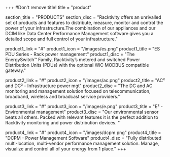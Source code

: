 +++
#Don't remove title!
title = "product"

section_title = "PRODUCTS"
section_disc = "Racktivity offers an unrivalled set of products and features to distribute, measure, monitor and control the power of your infrastructure.The combination of our appliances and our DCIM like Data Center Performance Management software gives you a detailed scope and full control of your infrastructure."

product1_link = "#"
product1_icon = "/images/es.png"
product1_title = "ES PDU Series - Rack power management"
product1_disc = "The EnergySwitch™ Family, Racktivity’s metered and switched Power Distribution Units (PDUs) with the optional WiC MODBUS compatible gateway."

product2_link = "#"
product2_icon = "/images/ac.png"
product2_title = "AC² and DC² - Infrastructure power mgt"
product2_disc = "The DC and AC monitoring and management solution focused on telecommunication, broadband, wireless and broadcast service providers."

product3_link = "#"
product3_icon = "/images/e.png"
product3_title = "E² - Environmental management"
product3_disc = "Our environmental sensor beats all others. Packed with relevant features it is the perfect addition to Racktivity monitoring and power distribution devices.                              "

product4_link = "#"
product4_icon = "/images/dcpm.png"
product4_title = "DCPM - Power Management Software"
product4_disc = "Fully distributed multi-location, multi-vendor performance management solution. Manage, visualize and control all of your energy from 1 place."
+++